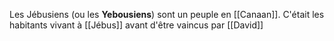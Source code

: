 Les Jébusiens (ou les **Yebousiens**) sont un peuple en [[Canaan]].
C'était les habitants vivant à [[Jébus]] avant d'être vaincus par [[David]]